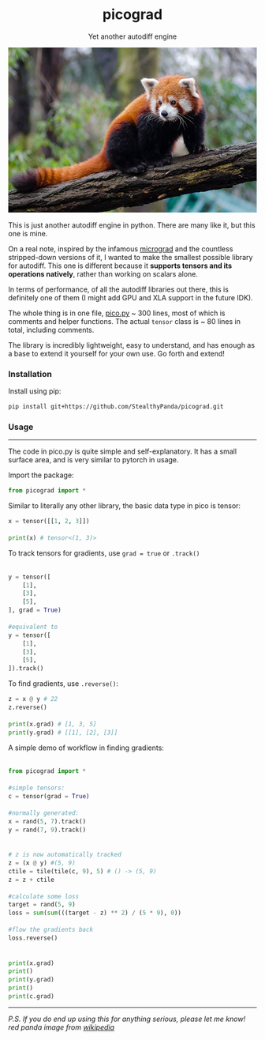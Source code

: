<h1 align='center'>picograd</h1>
<p align='center'>Yet another autodiff engine</p>

![image](./image.png)


This is just another autodiff engine in python. There are many like it, but this one is mine.


On a real note, inspired by the infamous [micrograd]() and the countless stripped-down versions of it, I wanted to make the smallest possible library for autodiff. This one is different because it __supports tensors and its operations natively__, rather than working on scalars alone.

In terms of performance, of all the autodiff libraries out there, this is definitely one of them (I might add GPU and XLA support in the future IDK).

The whole thing is in one file, [pico.py](./pico.py) ~ 300 lines, most of which is comments and helper functions. The actual `tensor` class is ~ 80 lines in total, including comments.

The library is incredibly lightweight, easy to understand, and has enough as a base to extend it yourself for your own use. Go forth and extend!

### Installation

Install using pip:

```bash
pip install git+https://github.com/StealthyPanda/picograd.git
```


### Usage
---
The code in pico.py is quite simple and self-explanatory. It has a small surface area, and is very similar to pytorch in usage.


Import the package:
```python
from picograd import *
```

Similar to literally any other library, the basic data type in pico is tensor:

```python
x = tensor([[1, 2, 3]])

print(x) # tensor<(1, 3)>
```

To track tensors for gradients, use `grad = true` or `.track()`

```python

y = tensor([
    [1],
    [3],
    [5],
], grad = True)

#equivalent to 
y = tensor([
    [1],
    [3],
    [5],
]).track()
```

To find gradients, use `.reverse()`:
```python
z = x @ y # 22
z.reverse()

print(x.grad) # [1, 3, 5]
print(y.grad) # [[1], [2], [3]]
```


A simple demo of workflow in finding gradients:
```python

from picograd import *

#simple tensors:
c = tensor(grad = True)

#normally generated:
x = rand(5, 7).track()
y = rand(7, 9).track()


# z is now automatically tracked
z = (x @ y) #(5, 9)
ctile = tile(tile(c, 9), 5) # () -> (5, 9)
z = z + ctile

#calculate some loss
target = rand(5, 9)
loss = sum(sum(((target - z) ** 2) / (5 * 9), 0))

#flow the gradients back
loss.reverse()


print(x.grad)
print()
print(y.grad)
print()
print(c.grad)
```

---
_P.S. If you do end up using this for anything serious, please let me know!_
_red panda image from [wikipedia](https://en.wikipedia.org/wiki/Red_panda)_

